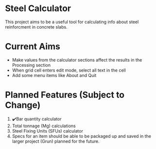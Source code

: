 # Steel Calculator

This project aims to be a useful tool for calculating info about steel reinforcment in concrete slabs.

# Current Aims

- Make values from the calculator sections affect the results in the Processing section
- When grid cell enters edit mode, select all text in the cell
- Add some menu items like About and Quit

# Planned Features (Subject to Change)

1. ✔️Bar quantity calculator
2. Total tonnage (Mg) calculations
3. Steel Fixing Units (SFUs) calculator
4. Specs for an item should be able to be packaged up and saved in the larger project (Grun) planned for the future.
